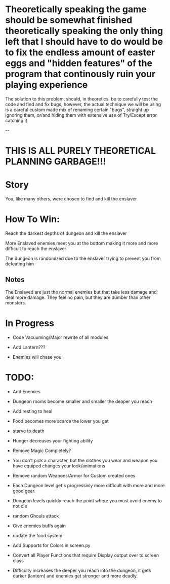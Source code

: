 
# Theoretically speaking the game should be somewhat finished theoretically speaking the only thing left that I should have to do would be to fix the endless amount of easter eggs and "hidden features" of the program that continously ruin your playing experience

The solution to this problem, should, in theoretics, be to carefully test the code and find and fix bugs, however, the actual technique we will be using is a careful custom made mix of renaming certain "bugs", straight up ignoring them, or/and hiding them with extensive use of Try/Except error catching :)





--

# THIS IS ALL PURELY THEORETICAL PLANNING GARBAGE!!!


# Story

You, like many others, were chosen to find and kill the enslaver

# How To Win:

Reach the darkest depths of dungeon and kill the enslaver

More Enslaved enemies meet you at the bottom making it more and more difficult to reach the enslaver


The dungeon is randomized due to the enslaver trying to prevent you from defeating him


## Notes

The Enslaved are just the normal enemies but that take less damage and deal more damage. They feel no pain, but they are dumber than other monsters. 




# In Progress

* Code Vacuuming/Major rewrite of all modules

* Add Lantern???

* Enemies will chase you

# TODO: 

* Add Enemies

* Dungeon rooms become smaller and smaller the deaper you reach

* Add resting to heal

* Food becomes more scarce the lower you get

* starve to death

* Hunger decreases your fighting ability

* Remove Magic Completely?

* You don't pick a character, but the clothes you wear and weapon you have equiped changes your look/animations


* Remove random Weapons/Armor for Custom created ones

* Each Dungeon level get's progressivly more difficult with more and more good gear. 

* Dungeon levels quickly reach the point where you must avoid enemy to not die

* random Ghouls attack

* Give enemies buffs again

* update the food system

* Add Supports for Colors in screen.py

* Convert all Player Functions that require Display output over to screen class

* Difficulty increases the deeper you reach into the dungeon, it gets darker (lantern) and enemies get stronger and more deadly. 
